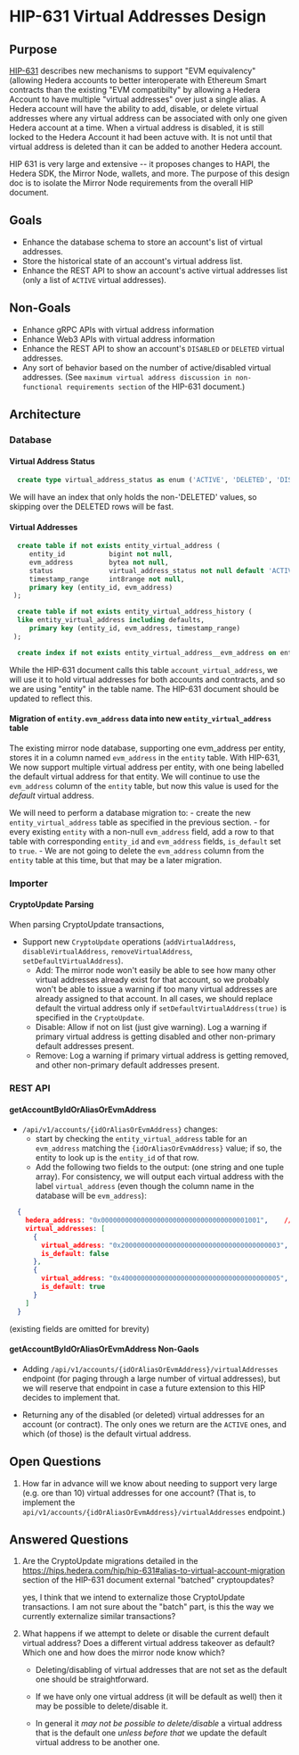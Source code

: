 # HIP-631 Virtual Addresses Design

## Purpose

[HIP-631](https://hips.hedera.com/hip/hip-631) describes new mechanisms to support "EVM equivalency" (allowing Hedera
accounts to better interoperate with Ethereum Smart contracts than the existing "EVM compatibilty" by allowing a Hedera Account to have
multiple "virtual addresses" over just a single alias.  A Hedera account will have the ability to add, disable, or delete
virtual addresses where any virtual address can be associated with only one given Hedera account at a time.
 When a virtual address is disabled, it is still locked to the Hedera Account it had been actuve with.
It is not until that virtual address is deleted than it can be added to another Hedera account.


HIP 631 is very large and extensive -- it proposes changes to HAPI, the Hedera SDK, the Mirror Node, wallets,
and more.  The purpose of this design doc is to isolate the Mirror Node requirements from the overall HIP document.

## Goals

* Enhance the database schema to store an account's list of virtual addresses.
* Store the historical state of an account's virtual address list.
* Enhance the REST API to show an account's active virtual addresses list (only a list of `ACTIVE` virtual addresses).

## Non-Goals

* Enhance gRPC APIs with virtual address information
* Enhance Web3 APIs with virtual address information
* Enhance the REST API to show an account's `DISABLED` or `DELETED` virtual addresses.
* Any sort of behavior based on the number of active/disabled virtual addresses.  (See `maximum virtual address discussion in non-functional requirements section` of the HIP-631 document.)

## Architecture

### Database

#### Virtual Address Status

```sql
  create type virtual_address_status as enum ('ACTIVE', 'DELETED', 'DISABLED');
```

We will have an index that only holds the non-'DELETED' values, so skipping over the DELETED rows will be fast.

#### Virtual Addresses

```sql
  create table if not exists entity_virtual_address (
     entity_id           bigint not null,
     evm_address         bytea not null,
     status              virtual_address_status not null default 'ACTIVE',
     timestamp_range     int8range not null,
     primary key (entity_id, evm_address)
 );

  create table if not exists entity_virtual_address_history (
  like entity_virtual_address including defaults,
     primary key (entity_id, evm_address, timestamp_range)
 );

  create index if not exists entity_virtual_address__evm_address on entity_virtual_address (evm_address) where status <> 'DELETED';
```

While the HIP-631 document calls this table `account_virtual_address`, we will use it to hold virtual addresses for both accounts and contracts,
and so we are using "entity" in the table name.  The HIP-631 document should be updated to reflect this.

#### Migration of `entity.evm_address` data into new `entity_virtual_address` table

The existing mirror node database, supporting one evm_address per entity, stores it in a column named `evm_address` in the `entity` table.
With HIP-631, We now support multiple virtual address per entity, with one being labelled the default virtual address for that entity.
We will continue to use the `evm_address` column of the `entity` table, but now this value is used for the *default* virtual address.

We will need to perform a database migration to:
    - create the new `entity_virtual_address` table as specified in the previous section.
    - for every existing `entity` with a non-null `evm_address` field, add a row to that table with corresponding `entity_id` and `evm_address` fields, `is_default` set to `true`.
    - We are not going to delete the `evm_address` column from the `entity` table at this time, but that may be a later migration.

### Importer

#### CryptoUpdate Parsing

When parsing CryptoUpdate transactions,

* Support new `CryptoUpdate` operations (`addVirtualAddress`, `disableVirtualAddress`, `removeVirtualAddress`, `setDefaultVirtualAddress`).
    - Add: The mirror node won't easily be able to see how many other virtual addresses already exist for that account, so we probably won't be able to issue a warning if too many virtual addresses are already assigned to that account.  In all cases, we should replace default the virtual address only if `setDefaultVirtualAddress(true)` is specified in the `CryptoUpdate`.
    - Disable: Allow if not on list (just give warning).  Log a warning if primary virtual address is getting disabled and other non-primary default addresses present.
    - Remove: Log a warning if primary virtual address is getting removed, and other non-primary default addresses present.

### REST API

#### getAccountByIdOrAliasOrEvmAddress

* `/api/v1/accounts/{idOrAliasOrEvmAddress}` changes:
    - start by checking the `entity_virtual_address` table for an `evm_address` matching the `{idOrAliasOrEvmAddress}` value; if so, the entity to look up is the `entity_id` of that row.
    - Add the following two fields to the output: (one string and one tuple array).  For consistency, we will output each virtual address with the label `virtual_address` (even though the column name in the database will be `evm_address`):

```json
  {
    hedera_address: "0x0000000000000000000000000000000000001001",    // we calculate this field by expressing the account's entity_id shard.realm.num in "long-zero" format.  This is *not* a new column on the `entity` table.
    virtual_addresses: [
      {
        virtual_address: "0x2000000000000000000000000000000000000003",
        is_default: false
      },
      {
        virtual_address: "0x4000000000000000000000000000000000000005",
        is_default: true
      }
    ]
  }
```
(existing fields are omitted for brevity)

#### getAccountByIdOrAliasOrEvmAddress Non-Gaols

* Adding `/api/v1/accounts/{idOrAliasOrEvmAddress}/virtualAddresses` endpoint (for paging through a large number of virtual addresses), but we will reserve that endpoint
in case a future extension to this HIP decides to implement that.

* Returning any of the disabled (or deleted) virtual addresses for an account (or contract).  The only ones we return are the `ACTIVE` ones, and which (of those) is the default virtual address.

## Open Questions

1) How far in advance will we know about needing to support very large (e.g. ore than 10) virtual addresses for one account? (That is, to implement the
`api/v1/accounts/{idOrAliasOrEvmAddress}/virtualAddresses` endpoint.)

## Answered Questions

1) Are the CryptoUpdate migrations detailed in the https://hips.hedera.com/hip/hip-631#alias-to-virtual-account-migration section of the HIP-631 document
   external "batched" cryptoupdates?

   yes, I think that we intend to externalize those CryptoUpdate transactions. I am not sure about the "batch" part, is this the way we currently externalize similar transactions?

2) What happens if we attempt to delete or disable the current default virtual address?  Does a different virtual address takeover as default?
   Which one and how does the mirror node know which?

   - Deleting/disabling of virtual addresses that are not set as the default one should be straightforward.

   - If we have only one virtual address (it will be default as well) then it may be possible to delete/disable it.

   - In general it *may not be possible to delete/disable* a virtual address that is the default one *unless before that* we update the default virtual address to be another one.
